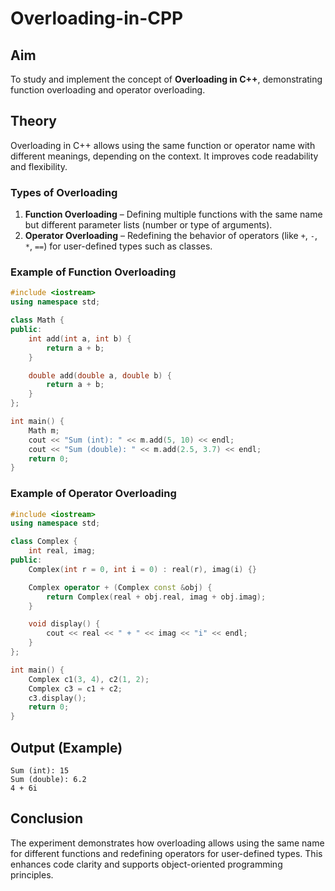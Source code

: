 # Overloading-in-CPP

## Aim

To study and implement the concept of **Overloading in C++**, demonstrating function overloading and operator overloading.

## Theory

Overloading in C++ allows using the same function or operator name with different meanings, depending on the context. It improves code readability and flexibility.

### Types of Overloading

1. **Function Overloading** – Defining multiple functions with the same name but different parameter lists (number or type of arguments).
2. **Operator Overloading** – Redefining the behavior of operators (like `+`, `-`, `*`, `==`) for user-defined types such as classes.

### Example of Function Overloading

```cpp
#include <iostream>
using namespace std;

class Math {
public:
    int add(int a, int b) {
        return a + b;
    }

    double add(double a, double b) {
        return a + b;
    }
};

int main() {
    Math m;
    cout << "Sum (int): " << m.add(5, 10) << endl;
    cout << "Sum (double): " << m.add(2.5, 3.7) << endl;
    return 0;
}
```

### Example of Operator Overloading

```cpp
#include <iostream>
using namespace std;

class Complex {
    int real, imag;
public:
    Complex(int r = 0, int i = 0) : real(r), imag(i) {}

    Complex operator + (Complex const &obj) {
        return Complex(real + obj.real, imag + obj.imag);
    }

    void display() {
        cout << real << " + " << imag << "i" << endl;
    }
};

int main() {
    Complex c1(3, 4), c2(1, 2);
    Complex c3 = c1 + c2;
    c3.display();
    return 0;
}
```

## Output (Example)

```
Sum (int): 15
Sum (double): 6.2
4 + 6i
```

## Conclusion

The experiment demonstrates how overloading allows using the same name for different functions and redefining operators for user-defined types. This enhances code clarity and supports object-oriented programming principles.
